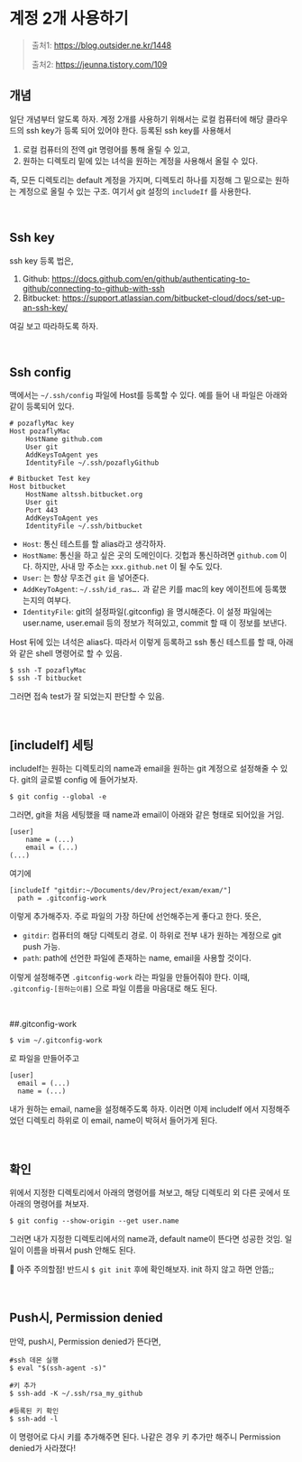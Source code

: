 # 계정 2개 사용하기

> 출처1: https://blog.outsider.ne.kr/1448
>
> 출처2: https://jeunna.tistory.com/109

## 개념

일단 개념부터 알도록 하자. 계정 2개를 사용하기 위해서는 로컬 컴퓨터에 해당 클라우드의 ssh key가 등록 되어 있어야 한다. 등록된 ssh key를 사용해서

1. 로컬 컴퓨터의 전역 git 명령어를 통해 올릴 수 있고,
2. 원하는 디렉토리 밑에 있는 녀석을 원하는 계정을 사용해서 올릴 수 있다.

즉, 모든 디렉토리는 default 계정을 가지며, 디렉토리 하나를 지정해 그 밑으로는 원하는 계정으로 올릴 수 있는 구조. 여기서 git 설정의 `includeIf` 를 사용한다.

<br/>

## Ssh key

ssh key 등록 법은,

1. Github: https://docs.github.com/en/github/authenticating-to-github/connecting-to-github-with-ssh
2. Bitbucket: https://support.atlassian.com/bitbucket-cloud/docs/set-up-an-ssh-key/

여길 보고 따라하도록 하자.

<br/>

## Ssh config

맥에서는 `~/.ssh/config` 파일에 Host를 등록할 수 있다. 예를 들어 내 파일은 아래와 같이 등록되어 있다.

```
# pozaflyMac key
Host pozaflyMac
    HostName github.com
    User git
    AddKeysToAgent yes
    IdentityFile ~/.ssh/pozaflyGithub

# Bitbucket Test key
Host bitbucket
    HostName altssh.bitbucket.org
    User git
    Port 443
    AddKeysToAgent yes
    IdentityFile ~/.ssh/bitbucket
```

- `Host`: 통신 테스트를 할 alias라고 생각하자.
- `HostName`: 통신을 하고 싶은 곳의 도메인이다. 깃헙과 통신하려면 `github.com` 이다. 하지만, 사내 망 주소는 `xxx.github.net` 이 될 수도 있다.
- `User`: 는 항상 무조건 `git` 을 넣어준다.
- `AddKeyToAgent`: `~/.ssh/id_ras….` 과 같은 키를 mac의 key 에이전트에 등록했는지의 여부다.
- `IdentityFile`: git의 설정파일(.gitconfig) 을 명시해준다. 이 설정 파일에는 user.name, user.email 등의 정보가 적혀있고, commit 할 때 이 정보를 보낸다.

Host 뒤에 있는 녀석은 alias다. 따라서 이렇게 등록하고 ssh 통신 테스트를 할 때, 아래와 같은 shell 명령어로 할 수 있음.

```shell
$ ssh -T pozaflyMac
$ ssh -T bitbucket
```

그러면 접속 test가 잘 되었는지 판단할 수 있음.

<br/>

## [includeIf] 세팅

includeIf는 원하는 디렉토리의 name과 email을 원하는 git 계정으로 설정해줄 수 있다. git의 글로벌 config 에 들어가보자.

```shell
$ git config --global -e
```

그러면, git을 처음 세팅했을 때 name과 email이 아래와 같은 형태로 되어있을 거임.

```
[user]
	name = (...)
	email = (...)
(...)
```

여기에

```
[includeIf "gitdir:~/Documents/dev/Project/exam/exam/"]
  path = .gitconfig-work
```

이렇게 추가해주자. 주로 파일의 가장 하단에 선언해주는게 좋다고 한다. 뜻은,

- `gitdir`: 컴퓨터의 해당 디렉토리 경로. 이 하위로 전부 내가 원하는 계정으로 git push 가능.
- `path`: path에 선언한 파일에 존재하는 name, email을 사용할 것이다.

이렇게 설정해주면 `.gitconfig-work` 라는 파일을 만들어줘야 한다. 이때, `.gitconfig-[원하는이름]` 으로 파일 이름을 마음대로 해도 된다.

<br/>

##.gitconfig-work

```shell
$ vim ~/.gitconfig-work
```

로 파일을 만들어주고

```
[user]
  email = (...)
  name = (...)
```

내가 원하는 email, name을 설정해주도록 하자. 이러면 이제 includeIf 에서 지정해주었던 디렉토리 하위로 이 email, name이 박혀서 들어가게 된다.

<br/>

## 확인

위에서 지정한 디렉토리에서 아래의 명령어를 쳐보고, 해당 디렉토리 외 다른 곳에서 또 아래의 명령어를 쳐보자.

```shell
$ git config --show-origin --get user.name
```

그러면 내가 지정한 디렉토리에서의 name과, default name이 뜬다면 성공한 것임. 일일이 이름을 바꿔서 push 안해도 된다.

📌 아주 주의할점! 반드시 `$ git init` 후에 확인해보자. init 하지 않고 하면 안뜸;;

<br/>

## Push시, Permission denied

만약, push시, Permission denied가 뜬다면,

```shell
#ssh 데몬 실행 
$ eval "$(ssh-agent -s)" 

#키 추가 
$ ssh-add -K ~/.ssh/rsa_my_github 

#등록된 키 확인 
$ ssh-add -l
```

이 명령어로 다시 키를 추가해주면 된다. 나같은 경우 키 추가만 해주니 Permission denied가 사라졌다!
